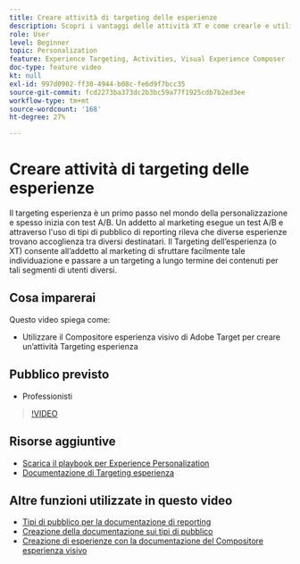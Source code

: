 ```yaml
---
title: Creare attività di targeting delle esperienze
description: Scopri i vantaggi delle attività XT e come crearle e utilizzarle. Le attività Targeting esperienza (XT) consentono agli addetti al marketing di indirizzare contenuti specifici a un pubblico specifico.
role: User
level: Beginner
topic: Personalization
feature: Experience Targeting, Activities, Visual Experience Composer (VEC)
doc-type: feature video
kt: null
exl-id: 997d0902-ff30-4944-b08c-fe6d9f7bcc35
source-git-commit: fcd2273ba373dc2b3bc59a77f1925cdb7b2ed3ee
workflow-type: tm+mt
source-wordcount: '168'
ht-degree: 27%

---
```


# Creare attività di targeting delle esperienze

Il targeting esperienza è un primo passo nel mondo della personalizzazione e spesso inizia con test A/B. Un addetto al marketing esegue un test A/B e attraverso l&#39;uso di tipi di pubblico di reporting rileva che diverse esperienze trovano accoglienza tra diversi destinatari. Il Targeting dell’esperienza (o XT) consente all’addetto al marketing di sfruttare facilmente tale individuazione e passare a un targeting a lungo termine dei contenuti per tali segmenti di utenti diversi.

## Cosa imparerai

Questo video spiega come:

* Utilizzare il Compositore esperienza visivo di Adobe Target per creare un’attività Targeting esperienza

## Pubblico previsto

* Professionisti

>[!VIDEO](https://video.tv.adobe.com/v/22418?quality=12)

## Risorse aggiuntive

* [Scarica il playbook per Experience Personalization](https://guided.adobe.com/?promoid=K42KVXHD&amp;mv=other&amp;search=personalization+playbook#recommended/solutions/target)
* [Documentazione di Targeting esperienza](https://experienceleague.adobe.com/docs/target/using/activities/experience-targeting/experience-target.html?lang=en)

## Altre funzioni utilizzate in questo video

* [Tipi di pubblico per la documentazione di reporting](https://experienceleague.adobe.com/docs/target/using/audiences/managing-audience-filters.html?lang=en)
* [Creazione della documentazione sui tipi di pubblico](https://experienceleague.adobe.com/docs/target/using/audiences/managing-audience-filters.html?lang=en)
* [Creazione di esperienze con la documentazione del Compositore esperienza visivo](https://experienceleague.adobe.com/docs/target/using/experiences/experiences.html?lang=en)
